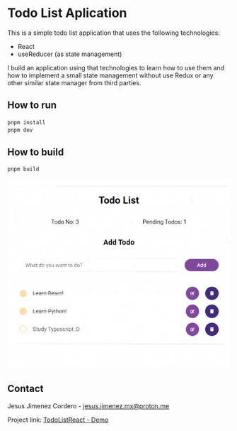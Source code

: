 # Todo List Aplication

This is a simple todo list application that uses the following technologies:
- React
- useReducer (as state management)

I build an application using that technologies to learn how to use them and how to implement a small state management without use Redux or any other similar state manager from third parties.

## How to run
```javascript
pnpm install
pnpm dev
```

## How to build
```javascript
pnpm build
```

![Project gif example](https://github.com/JesusJimenezC/ImagesExampleProjects/blob/master/todo-useReducer.gif?raw=true)

## Contact

Jesus Jimenez Cordero - [jesus.jimenez.mx@proton.me](mailto:jesus.jimenez.mx@proton.me)

Project link: [TodoListReact - Demo](https://react-todolist-hooks.netlify.app/)
